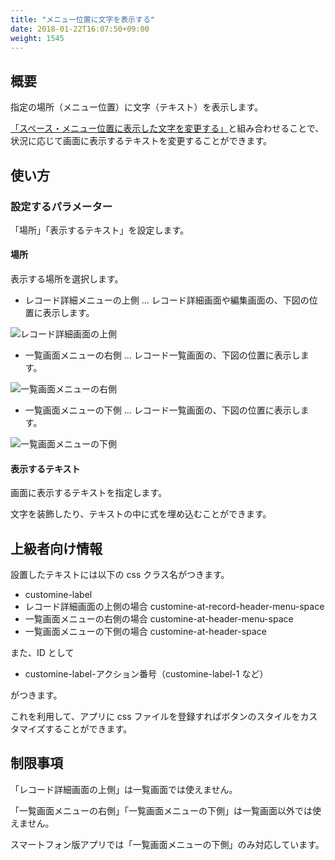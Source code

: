 ```yaml
---
title: "メニュー位置に文字を表示する"
date: 2018-01-22T16:07:50+09:00
weight: 1545
---
```


## 概要

指定の場所（メニュー位置）に文字（テキスト）を表示します。

[「スペース・メニュー位置に表示した文字を変更する」](../set_label_text_v2)と組み合わせることで、
状況に応じて画面に表示するテキストを変更することができます。

## 使い方

### 設定するパラメーター

「場所」「表示するテキスト」を設定します。

#### 場所

表示する場所を選択します。

- レコード詳細メニューの上側 ... レコード詳細画面や編集画面の、下図の位置に表示します。

![レコード詳細画面の上側](/images/ja/actions/button/add_button_at_header/1.png)

- 一覧画面メニューの右側 ... レコード一覧画面の、下図の位置に表示します。

![一覧画面メニューの右側](/images/ja/actions/button/add_button_at_header/2.png)

- 一覧画面メニューの下側 ... レコード一覧画面の、下図の位置に表示します。

![一覧画面メニューの下側](/images/ja/actions/button/add_button_at_header/3.png)

#### 表示するテキスト

画面に表示するテキストを指定します。

文字を装飾したり、テキストの中に式を埋め込むことができます。

## 上級者向け情報

設置したテキストには以下の css クラス名がつきます。

- customine-label
- レコード詳細画面の上側の場合 customine-at-record-header-menu-space
- 一覧画面メニューの右側の場合 customine-at-header-menu-space
- 一覧画面メニューの下側の場合 customine-at-header-space

また、ID として

- customine-label-アクション番号（customine-label-1 など）

がつきます。

これを利用して、アプリに css ファイルを登録すればボタンのスタイルをカスタマイズすることができます。

## 制限事項

「レコード詳細画面の上側」は一覧画面では使えません。

「一覧画面メニューの右側」「一覧画面メニューの下側」は一覧画面以外では使えません。

スマートフォン版アプリでは「一覧画面メニューの下側」のみ対応しています。
